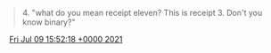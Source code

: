 > 4\. "what do you mean receipt eleven? This is receipt 3\. Don't you know binary?"

<img src="../../media/tweet.ico" width="12" /> [Fri Jul 09 15:52:18 +0000 2021](https://twitter.com/DromerDenker/status/1413526433083822089)